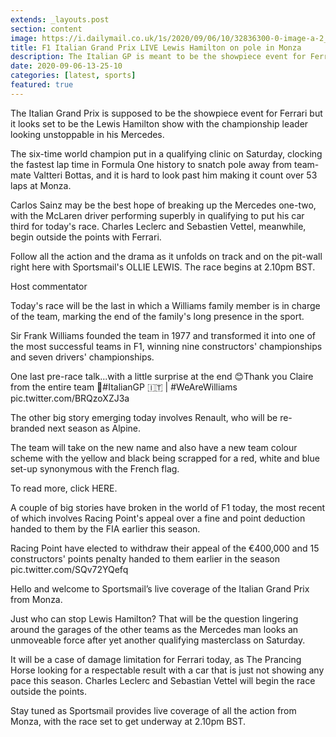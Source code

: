 ```yaml
---
extends: _layouts.post
section: content
image: https://i.dailymail.co.uk/1s/2020/09/06/10/32836300-0-image-a-2_1599385409284.jpg 
title: F1 Italian Grand Prix LIVE Lewis Hamilton on pole in Monza 
description: The Italian GP is meant to be the showpiece event for Ferrari but it looks set to be the Lewis Hamilton show with the championship leader looking unstoppable in his Mercedes. 
date: 2020-09-06-13-25-10 
categories: [latest, sports] 
featured: true 
--- 
```

The Italian Grand Prix is supposed to be the showpiece event for Ferrari but it looks set to be the Lewis Hamilton show with the championship leader looking unstoppable in his Mercedes.  

The six-time world champion put in a qualifying clinic on Saturday, clocking the fastest lap time in Formula One history to snatch pole away from team-mate Valtteri Bottas, and it is hard to look past him making it count over 53 laps at Monza.

Carlos Sainz may be the best hope of breaking up the Mercedes one-two, with the McLaren driver performing superbly in qualifying to put his car third for today's race. Charles Leclerc and Sebastien Vettel, meanwhile, begin outside the points with Ferrari. 

Follow all the action and the drama as it unfolds on track and on the pit-wall right here with Sportsmail's OLLIE LEWIS. The race begins at 2.10pm BST.

Host commentator

Today's race will be the last in which a Williams family member is in charge of the team, marking the end of the family's long presence in the sport. 

Sir Frank Williams founded the team in 1977 and transformed it into one of the most successful teams in F1, winning nine constructors' championships and seven drivers' championships. 

One last pre-race talk...with a little surprise at the end 😊Thank you Claire from the entire team 💙#ItalianGP 🇮🇹 | #WeAreWilliams pic.twitter.com/BRQzoXZJ3a

The other big story emerging today involves Renault, who will be re-branded next season as Alpine.

The team will take on the new name and also have a new team colour scheme with the yellow and black being scrapped for a red, white and blue set-up synonymous with the French flag.

To read more, click HERE.

A couple of big stories have broken in the world of F1 today, the most recent of which involves Racing Point's appeal over a fine and point deduction handed to them by the FIA earlier this season.

Racing Point have elected to withdraw their appeal of the €400,000 and 15 constructors' points penalty handed to them earlier in the season pic.twitter.com/SQv72YQefq

Hello and welcome to Sportsmail’s live coverage of the Italian Grand Prix from Monza.

Just who can stop Lewis Hamilton? That will be the question lingering around the garages of the other teams as the Mercedes man looks an unmoveable force after yet another qualifying masterclass on Saturday.

It will be a case of damage limitation for Ferrari today, as The Prancing Horse looking for a respectable result with a car that is just not showing any pace this season. Charles Leclerc and Sebastian Vettel will begin the race outside the points.

Stay tuned as Sportsmail provides live coverage of all the action from Monza, with the race set to get underway at 2.10pm BST.

